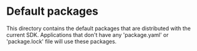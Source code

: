 # Default packages

This directory contains the default packages that are distributed with
the current SDK. Applications that don't have any 'package.yaml' or
'package.lock' file will use these packages.
